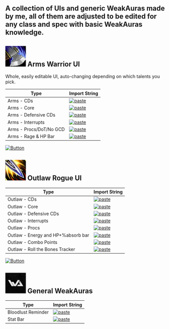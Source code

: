 ## A collection of UIs and generic WeakAuras made by me, all of them are adjusted to be edited for any class and spec with basic WeakAuras knowledge.

## ![WeakAuras - Arms Warrior](https://raw.githubusercontent.com/dopalone/Addons-7.3.5/main/Stuff/ms.png) Arms Warrior UI

Whole, easily editable UI, auto-changing depending on which talents you pick.

| Type     | Import String |
|------------|---------------|
| Arms - CDs  | [![paste](https://img.shields.io/badge/-Pastebin-blue?logo=pastebin&logoColor=white)](https://pastes.io/dopalone-3-2) |
| Arms - Core  | [![paste](https://img.shields.io/badge/-Pastebin-blue?logo=pastebin&logoColor=white)](https://pastes.io/dopalone-9) |
| Arms - Defensive CDs  | [![paste](https://img.shields.io/badge/-Pastebin-blue?logo=pastebin&logoColor=white)](https://pastes.io/dopalone-2) |
| Arms - Interrupts | [![paste](https://img.shields.io/badge/-Pastebin-blue?logo=pastebin&logoColor=white)](https://pastes.io/dopalone-1) |
| Arms - Procs/DoT/No GCD  | [![paste](https://img.shields.io/badge/-Pastebin-blue?logo=pastebin&logoColor=white)](https://pastes.io/dopalone-9-1) |
| Arms - Rage & HP Bar  | [![paste](https://img.shields.io/badge/-Pastebin-blue?logo=pastebin&logoColor=white)](https://pastes.io/dopalone-9-2) |

[![Button](https://dummyimage.com/120x40/4a90e2/ffffff&text=Click+Me)](https://raw.githubusercontent.com/dopalone/Addons-7.3.5/main/Stuff/Screenshot_17.png)

## ![WeakAuras - Outlaw Rogue](https://raw.githubusercontent.com/dopalone/Addons-7.3.5/main/Stuff/outlaw.png) Outlaw Rogue UI

| Type     | Import String |
|------------|---------------|
| Outlaw - CDs | [![paste](https://img.shields.io/badge/-Pastebin-blue?logo=pastebin&logoColor=white)](https://pastes.io/dopalone-2-1) |
| Outlaw - Core  | [![paste](https://img.shields.io/badge/-Pastebin-blue?logo=pastebin&logoColor=white)](https://pastes.io/dopalone-1-1) |
| Outlaw - Defensive CDs  | [![paste](https://img.shields.io/badge/-Pastebin-blue?logo=pastebin&logoColor=white)](https://pastes.io/dopalone-8-1) |
| Outlaw - Interrupts | [![paste](https://img.shields.io/badge/-Pastebin-blue?logo=pastebin&logoColor=white)](https://pastes.io/dopalone-1-2) |
| Outlaw - Procs  | [![paste](https://img.shields.io/badge/-Pastebin-blue?logo=pastebin&logoColor=white)](https://pastes.io/dopalone-3-3) |
| Outlaw - Energy and HP+%absorb bar  | [![paste](https://img.shields.io/badge/-Pastebin-blue?logo=pastebin&logoColor=white)](https://pastes.io/dopalone-1-3) |
| Outlaw - Combo Points | [![paste](https://img.shields.io/badge/-Pastebin-blue?logo=pastebin&logoColor=white)](https://pastes.io/dopalone-9-3) |
| Outlaw - Roll the Bones Tracker | [![paste](https://img.shields.io/badge/-Pastebin-blue?logo=pastebin&logoColor=white)](https://pastes.io/dopalone-9-4) |

[![Button](https://dummyimage.com/120x40/4a90e2/ffffff&text=Click+Me)](https://raw.githubusercontent.com/dopalone/Addons-7.3.5/main/Stuff/Screenshot_18.png)


## ![WeakAuras - General](https://raw.githubusercontent.com/dopalone/Addons-7.3.5/main/Stuff/9121773.png) General WeakAuras
| Type     | Import String |
|------------|---------------|
| Bloodlust Reminder  | [![paste](https://img.shields.io/badge/-Pastebin-blue?logo=pastebin&logoColor=white)](https://pastes.io/dopalone-4-2) |
| Stat Bar  | [![paste](https://img.shields.io/badge/-Pastebin-blue?logo=pastebin&logoColor=white)](https://pastes.io/dopalone-5) |



